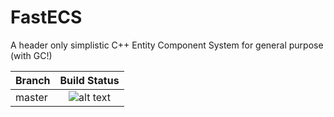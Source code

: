 # FastECS
A header only simplistic C++ Entity Component System for general purpose (with GC!)

| Branch |                                    Build Status                                   |
|--------|:---------------------------------------------------------------------------------:|
| master | ![alt text](https://travis-ci.com/lPrimemaster/FastECS.svg?branch=master "Build") |
